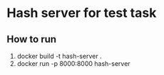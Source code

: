 # Hash server for test task

## How to run
1. docker build -t hash-server .
2. docker run -p 8000:8000 hash-server
